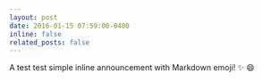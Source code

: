 ```yaml
---
layout: post
date: 2016-01-15 07:59:00-0400
inline: false
related_posts: false
---
```


A test test simple inline announcement with Markdown emoji! :sparkles: :smile:
